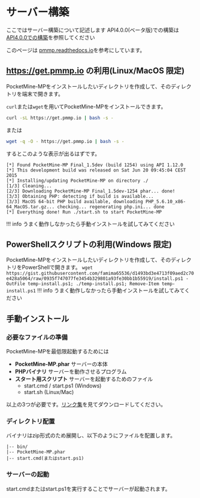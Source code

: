 # サーバー構築
ここではサーバー構築について記述します
API4.0.0(ベータ版)での構築は[API4.0.0での構築](./build-in-API4.html)を参照してください

このページは [pmmp.readthedocs.io](https://pmmp.readthedocs.io/en/rtfd/installation/requirements.html)を参考にしています。

## https://get.pmmp.io の利用(Linux/MacOS 限定)
PocketMine-MPをインストールしたいディレクトリを作成して、そのディレクトリを端末で開きます。

`curl`または`wget`を用いてPocketMine-MPをインストールできます。
```bash
curl -sL https://get.pmmp.io | bash -s -
```
または
```bash
wget -q -O - https://get.pmmp.io | bash -s -
```
するとこのような表示が出るはずです。
```
[*] Found PocketMine-MP Final_1.5dev (build 1254) using API 1.12.0
[*] This development build was released on Sat Jun 20 09:45:04 CEST 2015
[*] Installing/updating PocketMine-MP on directory ./
[1/3] Cleaning...
[2/3] Downloading PocketMine-MP Final_1.5dev-1254 phar... done!
[3/3] Obtaining PHP: detecting if build is available...
[3/3] MacOS 64-bit PHP build available, downloading PHP_5.6.10_x86-64_MacOS.tar.gz... checking... regenerating php.ini... done
[*] Everything done! Run ./start.sh to start PocketMine-MP
```
!!! info
    うまく動作しなかったら手動インストールを試してみてください

## PowerShellスクリプトの利用(Windows 限定)
PocketMine-MPをインストールしたいディレクトリを作成して、そのディレクトリをPowerShellで開きます。
````wget https://gist.githubusercontent.com/famima65536/d1493bd3e4713f09aed2c70e428a5064/raw/0935f747077fe3454b329801a93fe30bb1b55919/install.ps1 -OutFile temp-install.ps1; ./temp-install.ps1; Remove-Item temp-install.ps1````
!!! info
    うまく動作しなかったら手動インストールを試してみてください

## 手動インストール
### 必要なファイルの準備
PocketMine-MPを最低限起動するためには

- **PocketMine-MP.phar** サーバーの本体
- **PHPバイナリ** サーバーを動作させるプログラム
- **スタート用スクリプト** サーバーを起動するためのファイル
    - start.cmd / start.ps1 (Windows)
    - start.sh (Linux/Mac)

以上の3つが必要です。[リンク集](/link.md)を見てダウンロードしてください。

### ディレクトリ配置
バイナリはzip形式のため展開し、以下のようにファイルを配置します。
```
|-- bin/
|-- PocketMine-MP.phar
|-- start.cmd(またはstart.ps1)
```

### サーバーの起動
start.cmdまたはstart.ps1を実行することでサーバーが起動されます。